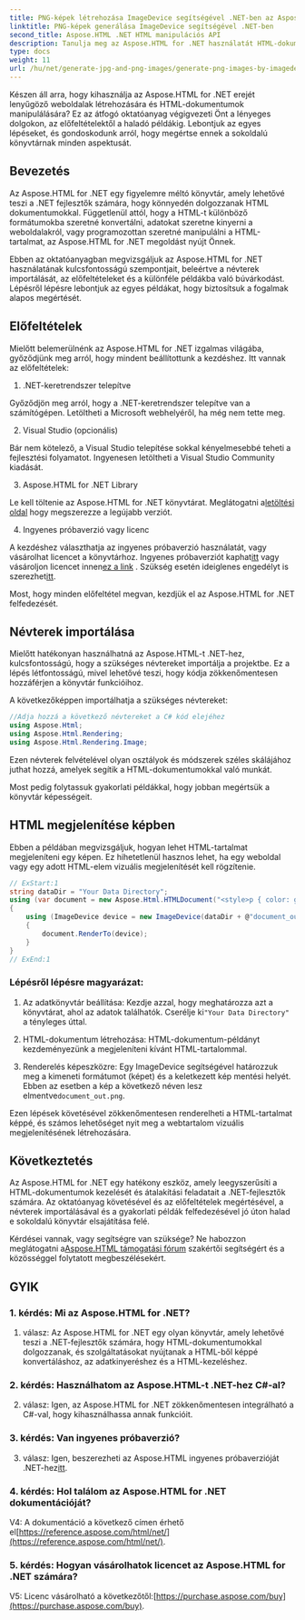```yaml
---
title: PNG-képek létrehozása ImageDevice segítségével .NET-ben az Aspose.HTML-lel
linktitle: PNG-képek generálása ImageDevice segítségével .NET-ben
second_title: Aspose.HTML .NET HTML manipulációs API
description: Tanulja meg az Aspose.HTML for .NET használatát HTML-dokumentumok kezeléséhez, HTML-kódok képpé konvertálásához stb. Lépésről lépésre bemutató GYIK.
type: docs
weight: 11
url: /hu/net/generate-jpg-and-png-images/generate-png-images-by-imagedevice/
---
```


Készen áll arra, hogy kihasználja az Aspose.HTML for .NET erejét lenyűgöző weboldalak létrehozására és HTML-dokumentumok manipulálására? Ez az átfogó oktatóanyag végigvezeti Önt a lényeges dolgokon, az előfeltételektől a haladó példákig. Lebontjuk az egyes lépéseket, és gondoskodunk arról, hogy megértse ennek a sokoldalú könyvtárnak minden aspektusát.

## Bevezetés

Az Aspose.HTML for .NET egy figyelemre méltó könyvtár, amely lehetővé teszi a .NET fejlesztők számára, hogy könnyedén dolgozzanak HTML dokumentumokkal. Függetlenül attól, hogy a HTML-t különböző formátumokba szeretné konvertálni, adatokat szeretne kinyerni a weboldalakról, vagy programozottan szeretné manipulálni a HTML-tartalmat, az Aspose.HTML for .NET megoldást nyújt Önnek.

Ebben az oktatóanyagban megvizsgáljuk az Aspose.HTML for .NET használatának kulcsfontosságú szempontjait, beleértve a névterek importálását, az előfeltételeket és a különféle példákba való búvárkodást. Lépésről lépésre lebontjuk az egyes példákat, hogy biztosítsuk a fogalmak alapos megértését.

## Előfeltételek

Mielőtt belemerülnénk az Aspose.HTML for .NET izgalmas világába, győződjünk meg arról, hogy mindent beállítottunk a kezdéshez. Itt vannak az előfeltételek:

1. .NET-keretrendszer telepítve

Győződjön meg arról, hogy a .NET-keretrendszer telepítve van a számítógépen. Letöltheti a Microsoft webhelyéről, ha még nem tette meg.

2. Visual Studio (opcionális)

Bár nem kötelező, a Visual Studio telepítése sokkal kényelmesebbé teheti a fejlesztési folyamatot. Ingyenesen letöltheti a Visual Studio Community kiadását.

3. Aspose.HTML for .NET Library

 Le kell töltenie az Aspose.HTML for .NET könyvtárat. Meglátogatni a[letöltési oldal](https://releases.aspose.com/html/net/) hogy megszerezze a legújabb verziót.

4. Ingyenes próbaverzió vagy licenc

 A kezdéshez választhatja az ingyenes próbaverzió használatát, vagy vásárolhat licencet a könyvtárhoz. Ingyenes próbaverziót kaphat[itt](https://releases.aspose.com/) vagy vásároljon licencet innen[ez a link](https://purchase.aspose.com/buy) . Szükség esetén ideiglenes engedélyt is szerezhet[itt](https://purchase.aspose.com/temporary-license/).

Most, hogy minden előfeltétel megvan, kezdjük el az Aspose.HTML for .NET felfedezését.

## Névterek importálása

Mielőtt hatékonyan használhatná az Aspose.HTML-t .NET-hez, kulcsfontosságú, hogy a szükséges névtereket importálja a projektbe. Ez a lépés létfontosságú, mivel lehetővé teszi, hogy kódja zökkenőmentesen hozzáférjen a könyvtár funkcióihoz.

A következőképpen importálhatja a szükséges névtereket:

```csharp
//Adja hozzá a következő névtereket a C# kód elejéhez
using Aspose.Html;
using Aspose.Html.Rendering;
using Aspose.Html.Rendering.Image;
```

Ezen névterek felvételével olyan osztályok és módszerek széles skálájához juthat hozzá, amelyek segítik a HTML-dokumentumokkal való munkát.

Most pedig folytassuk gyakorlati példákkal, hogy jobban megértsük a könyvtár képességeit.

## HTML megjelenítése képben

Ebben a példában megvizsgáljuk, hogyan lehet HTML-tartalmat megjeleníteni egy képen. Ez hihetetlenül hasznos lehet, ha egy weboldal vagy egy adott HTML-elem vizuális megjelenítését kell rögzítenie.

```csharp
// ExStart:1
string dataDir = "Your Data Directory";
using (var document = new Aspose.Html.HTMLDocument("<style>p { color: green; }</style><p>my first paragraph</p>", @"c:\work\"))
{
    using (ImageDevice device = new ImageDevice(dataDir + @"document_out.png"))
    {
        document.RenderTo(device);
    }
}
// ExEnd:1
```

### Lépésről lépésre magyarázat:

1.  Az adatkönyvtár beállítása: Kezdje azzal, hogy meghatározza azt a könyvtárat, ahol az adatok találhatók. Cserélje ki`"Your Data Directory"` a tényleges úttal.

2. HTML-dokumentum létrehozása: HTML-dokumentum-példányt kezdeményezünk a megjeleníteni kívánt HTML-tartalommal.

3.  Renderelés képeszközre: Egy ImageDevice segítségével határozzuk meg a kimeneti formátumot (képet) és a keletkezett kép mentési helyét. Ebben az esetben a kép a következő néven lesz elmentve`document_out.png`.

Ezen lépések követésével zökkenőmentesen renderelheti a HTML-tartalmat képpé, és számos lehetőséget nyit meg a webtartalom vizuális megjelenítésének létrehozására.

## Következtetés

Az Aspose.HTML for .NET egy hatékony eszköz, amely leegyszerűsíti a HTML-dokumentumok kezelését és átalakítási feladatait a .NET-fejlesztők számára. Az oktatóanyag követésével és az előfeltételek megértésével, a névterek importálásával és a gyakorlati példák felfedezésével jó úton halad e sokoldalú könyvtár elsajátítása felé.

 Kérdései vannak, vagy segítségre van szüksége? Ne habozzon meglátogatni a[Aspose.HTML támogatási fórum](https://forum.aspose.com/) szakértői segítségért és a közösséggel folytatott megbeszélésekért.

## GYIK

### 1. kérdés: Mi az Aspose.HTML for .NET?

1. válasz: Az Aspose.HTML for .NET egy olyan könyvtár, amely lehetővé teszi a .NET-fejlesztők számára, hogy HTML-dokumentumokkal dolgozzanak, és szolgáltatásokat nyújtanak a HTML-ből képpé konvertáláshoz, az adatkinyeréshez és a HTML-kezeléshez.

### 2. kérdés: Használhatom az Aspose.HTML-t .NET-hez C#-al?

2. válasz: Igen, az Aspose.HTML for .NET zökkenőmentesen integrálható a C#-val, hogy kihasználhassa annak funkcióit.

### 3. kérdés: Van ingyenes próbaverzió?

3. válasz: Igen, beszerezheti az Aspose.HTML ingyenes próbaverzióját .NET-hez[itt](https://releases.aspose.com/).

### 4. kérdés: Hol találom az Aspose.HTML for .NET dokumentációját?

 V4: A dokumentáció a következő címen érhető el[https://reference.aspose.com/html/net/](https://reference.aspose.com/html/net/).

### 5. kérdés: Hogyan vásárolhatok licencet az Aspose.HTML for .NET számára?

 V5: Licenc vásárolható a következőtől:[https://purchase.aspose.com/buy](https://purchase.aspose.com/buy).